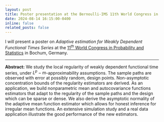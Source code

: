 ```yaml
---
layout: post
title: Poster presentation at the Bernoulli-IMS 11th World Congress in Probability and Statistics 2024 in Bochum, Germany.
date: 2024-08-14 16:15:00-0400
inline: false
related_posts: false
---
```


I will present a poster on *Adaptive estimation for Weakly Dependent Functional Times Series* at the [$11^{th}$ World Congress in Probability and Statistics](https://www.bernoulli-ims-worldcongress2024.org/) in Bochum, Germany.

---

**Abstract:** We study the local regularity of weakly dependent functional time series, under $L^p-m$-approximability assumptions. The sample paths are observed with error at possibly random, design points. Non-asymptotic concentration bounds of the regularity estimators are derived. As an application, we build nonparametric mean and autocovariance functions estimators that adapt to the regularity of the sample paths and the design which can be sparse or dense. We also derive the asymptotic normality of the adaptive mean function estimator which allows for honest inference for irregular mean functions. An extensive simulation study and a real data application illustrate the good performance of the new estimators.
